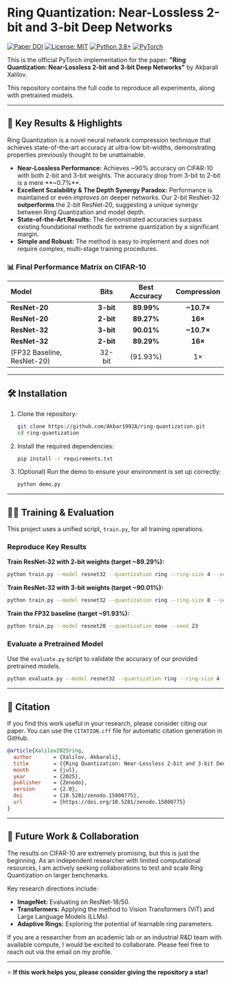 # Ring Quantization: Near-Lossless 2-bit and 3-bit Deep Networks

[![Paper DOI](https://zenodo.org/badge/DOI/10.5281/zenodo.15800775.svg)](https://doi.org/10.5281/zenodo.15800775)
[![License: MIT](https://img.shields.io/badge/License-MIT-yellow.svg)](https://opensource.org/licenses/MIT)
[![Python 3.8+](https://img.shields.io/badge/python-3.8+-blue.svg)](https://www.python.org/downloads/release/python-380/)
[![PyTorch](https://img.shields.io/badge/PyTorch-%23EE4C2C.svg?style=flat&logo=PyTorch&logoColor=white)](https://pytorch.org/)

This is the official PyTorch implementation for the paper: **"Ring Quantization: Near-Lossless 2-bit and 3-bit Deep Networks"** by Akbarali Xalilov.

This repository contains the full code to reproduce all experiments, along with pretrained models.

---

## 🚀 Key Results & Highlights

Ring Quantization is a novel neural network compression technique that achieves state-of-the-art accuracy at ultra-low bit-widths, demonstrating properties previously thought to be unattainable.

*   **Near-Lossless Performance:** Achieves ~90% accuracy on CIFAR-10 with both 2-bit and 3-bit weights. The accuracy drop from 3-bit to 2-bit is a mere **~0.7%**.
*   **Excellent Scalability & The Depth Synergy Paradox:** Performance is maintained or even *improves* on deeper networks. Our 2-bit ResNet-32 **outperforms** the 2-bit ResNet-20, suggesting a unique synergy between Ring Quantization and model depth.
*   **State-of-the-Art Results:** The demonstrated accuracies surpass existing foundational methods for extreme quantization by a significant margin.
*   **Simple and Robust:** The method is easy to implement and does not require complex, multi-stage training procedures.

### 📊 Final Performance Matrix on CIFAR-10

| Model | Bits | Best Accuracy | Compression |
|:---|:---:|:---:|:---:|
| **ResNet-20** | **3-bit** | **89.99%** | **~10.7×** |
| **ResNet-20** | **2-bit** | **89.27%** | **16×** |
| **ResNet-32** | **3-bit** | **90.01%** | **~10.7×** |
| **ResNet-32** | **2-bit** | **89.29%** | **16×** |
| (FP32 Baseline, ResNet-20) | 32-bit | (91.93%) | 1× |

---

## 🛠️ Installation

1.  Clone the repository:
    ```bash
    git clone https://github.com/Akbar1992A/ring-quantization.git
    cd ring-quantization
    ```

2.  Install the required dependencies:
    ```bash
    pip install -r requirements.txt
    ```

3.  (Optional) Run the demo to ensure your environment is set up correctly:
    ```bash
    python demo.py
    ```

---

## 🏃‍♀️ Training & Evaluation

This project uses a unified script, `train.py`, for all training operations.

### Reproduce Key Results

**Train ResNet-32 with 2-bit weights (target ~89.29%):**
```bash
python train.py --model resnet32 --quantization ring --ring-size 4 --seed 42
```

**Train ResNet-32 with 3-bit weights (target ~90.01%):**
```bash
python train.py --model resnet32 --quantization ring --ring-size 8 --seed 42
```

**Train the FP32 baseline (target ~91.93%):**
```bash
python train.py --model resnet20 --quantization none --seed 23
```

### Evaluate a Pretrained Model

Use the `evaluate.py` script to validate the accuracy of our provided pretrained models.

```bash
python evaluate.py --model resnet32 --quantization ring --ring-size 4 --checkpoint ./pretrained/best_ResNet32_ring4.pth
```

---

## 🤝 Citation

If you find this work useful in your research, please consider citing our paper. You can use the `CITATION.cff` file for automatic citation generation in GitHub.

```bibtex
@article{Xalilov2025ring,
  author       = {Xalilov, Akbarali},
  title        = {{Ring Quantization: Near-Lossless 2-bit and 3-bit Deep Networks}},
  month        = {jul},
  year         = {2025},
  publisher    = {Zenodo},
  version      = {2.0},
  doi          = {10.5281/zenodo.15800775},
  url          = {https://doi.org/10.5281/zenodo.15800775}
}
```

---

## 🔬 Future Work & Collaboration

The results on CIFAR-10 are extremely promising, but this is just the beginning. As an independent researcher with limited computational resources, I am actively seeking collaborations to test and scale Ring Quantization on larger benchmarks.

Key research directions include:

*   **ImageNet:** Evaluating on ResNet-18/50.
*   **Transformers:** Applying the method to Vision Transformers (ViT) and Large Language Models (LLMs).
*   **Adaptive Rings:** Exploring the potential of learnable ring parameters.

If you are a researcher from an academic lab or an industrial R&D team with available compute, I would be excited to collaborate. Please feel free to reach out via the email on my profile.

---

⭐ **If this work helps you, please consider giving the repository a star!**